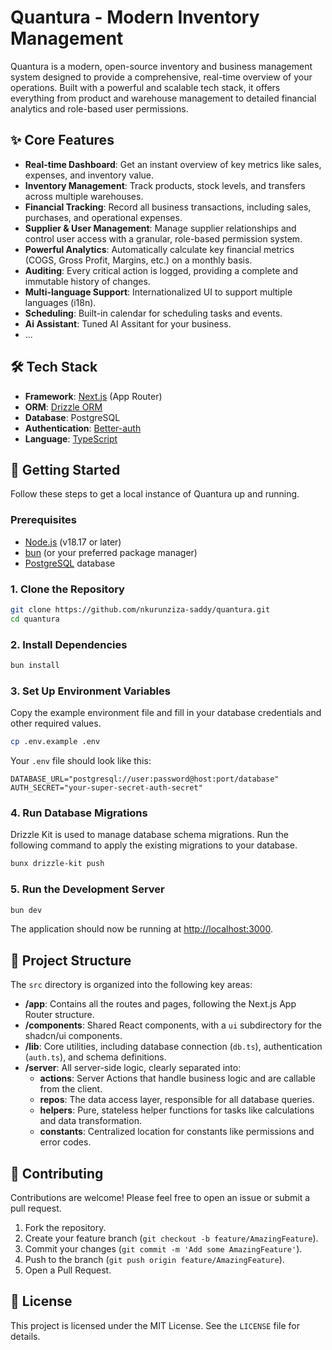 # Quantura - Modern Inventory Management

<!-- ![Quantura Banner](https://user-images.githubusercontent.com/12422491/226891931-90a4ea5a-1889-42c9-91d3-a75654a2a241.png) -->

Quantura is a modern, open-source inventory and business management system designed to provide a comprehensive, real-time overview of your operations. Built with a powerful and scalable tech stack, it offers everything from product and warehouse management to detailed financial analytics and role-based user permissions.

## ✨ Core Features

- **Real-time Dashboard**: Get an instant overview of key metrics like sales, expenses, and inventory value.
- **Inventory Management**: Track products, stock levels, and transfers across multiple warehouses.
- **Financial Tracking**: Record all business transactions, including sales, purchases, and operational expenses.
- **Supplier & User Management**: Manage supplier relationships and control user access with a granular, role-based permission system.
- **Powerful Analytics**: Automatically calculate key financial metrics (COGS, Gross Profit, Margins, etc.) on a monthly basis.
- **Auditing**: Every critical action is logged, providing a complete and immutable history of changes.
- **Multi-language Support**: Internationalized UI to support multiple languages (i18n).
- **Scheduling**: Built-in calendar for scheduling tasks and events.
- **Ai Assistant**: Tuned AI Assitant for your business.
- ...

## 🛠️ Tech Stack

- **Framework**: [Next.js](https://nextjs.org/) (App Router)
- **ORM**: [Drizzle ORM](https://orm.drizzle.team/)
- **Database**: PostgreSQL
- **Authentication**: [Better-auth](https://www.better-auth.com/)
- **Language**: [TypeScript](https://www.typescriptlang.org/)

## 🚀 Getting Started

Follow these steps to get a local instance of Quantura up and running.

### Prerequisites

- [Node.js](https://nodejs.org/en/) (v18.17 or later)
- [bun](https://bun.com/) (or your preferred package manager)
- [PostgreSQL](https://www.postgresql.org/) database

### 1. Clone the Repository

```bash
git clone https://github.com/nkurunziza-saddy/quantura.git
cd quantura
```

### 2. Install Dependencies

```bash
bun install
```

### 3. Set Up Environment Variables

Copy the example environment file and fill in your database credentials and other required values.

```bash
cp .env.example .env
```

Your `.env` file should look like this:

```
DATABASE_URL="postgresql://user:password@host:port/database"
AUTH_SECRET="your-super-secret-auth-secret"
```

### 4. Run Database Migrations

Drizzle Kit is used to manage database schema migrations. Run the following command to apply the existing migrations to your database.

```bash
bunx drizzle-kit push
```

### 5. Run the Development Server

```bash
bun dev
```

The application should now be running at [http://localhost:3000](http://localhost:3000).

## 📂 Project Structure

The `src` directory is organized into the following key areas:

- **/app**: Contains all the routes and pages, following the Next.js App Router structure.
- **/components**: Shared React components, with a `ui` subdirectory for the shadcn/ui components.
- **/lib**: Core utilities, including database connection (`db.ts`), authentication (`auth.ts`), and schema definitions.
- **/server**: All server-side logic, clearly separated into:
  - **actions**: Server Actions that handle business logic and are callable from the client.
  - **repos**: The data access layer, responsible for all database queries.
  - **helpers**: Pure, stateless helper functions for tasks like calculations and data transformation.
  - **constants**: Centralized location for constants like permissions and error codes.

## 🤝 Contributing

Contributions are welcome! Please feel free to open an issue or submit a pull request.

1.  Fork the repository.
2.  Create your feature branch (`git checkout -b feature/AmazingFeature`).
3.  Commit your changes (`git commit -m 'Add some AmazingFeature'`).
4.  Push to the branch (`git push origin feature/AmazingFeature`).
5.  Open a Pull Request.

## 📄 License

This project is licensed under the MIT License. See the `LICENSE` file for details.
